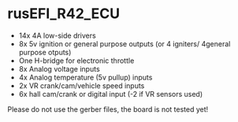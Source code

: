 # rusEFI_R42_ECU

- 14x 4A low-side drivers
- 8x 5v ignition or general purpose outputs (or 4 igniters/ 4general purpose otputs)
- One H-bridge for electronic throttle
- 8x Analog voltage inputs
- 4x Analog temperature (5v pullup) inputs
- 2x VR crank/cam/vehicle speed inputs
- 6x hall cam/crank or digital input (-2 if VR sensors used)


Please do not use the gerber files, the board is not tested yet!
